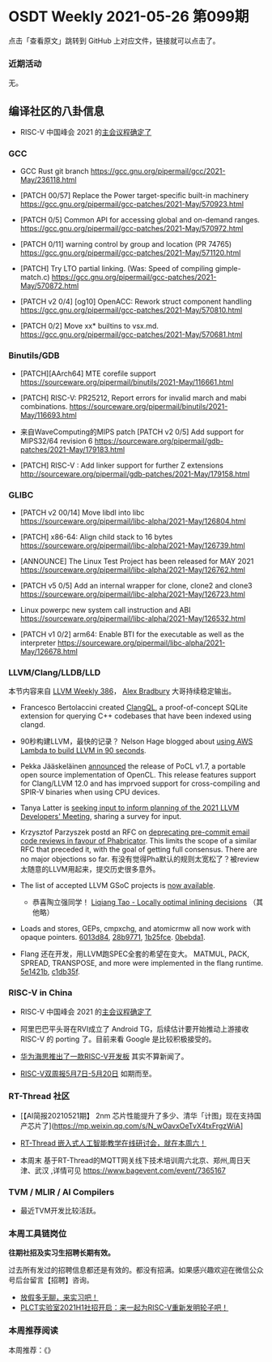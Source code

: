 # OSDT Weekly 2021-05-26 第099期

点击「查看原文」跳转到 GitHub 上对应文件，链接就可以点击了。

### 近期活动

无。

## 编译社区的八卦信息

- RISC-V 中国峰会 2021 的[主会议程确定了](https://www.riscv-conf-china.com/cn/agenda.html)

### GCC

- GCC Rust git branch
  https://gcc.gnu.org/pipermail/gcc/2021-May/236118.html

- [PATCH 00/57] Replace the Power target-specific built-in machinery
  https://gcc.gnu.org/pipermail/gcc-patches/2021-May/570923.html

- [PATCH 0/5] Common API for accessing global and on-demand ranges.
  https://gcc.gnu.org/pipermail/gcc-patches/2021-May/570972.html

- [PATCH 0/11] warning control by group and location (PR 74765)
  https://gcc.gnu.org/pipermail/gcc-patches/2021-May/571120.html

- [PATCH] Try LTO partial linking. (Was: Speed of compiling gimple-match.c)
  https://gcc.gnu.org/pipermail/gcc-patches/2021-May/570872.html

- [PATCH v2 0/4] [og10] OpenACC: Rework struct component handling
  https://gcc.gnu.org/pipermail/gcc-patches/2021-May/570810.html

- [PATCH 0/2] Move xx* builtins to vsx.md.
  https://gcc.gnu.org/pipermail/gcc-patches/2021-May/570681.html

### Binutils/GDB

- [PATCH][AArch64] MTE corefile support
  https://sourceware.org/pipermail/binutils/2021-May/116661.html

- [PATCH] RISC-V: PR25212, Report errors for invalid march and mabi combinations.
  https://sourceware.org/pipermail/binutils/2021-May/116693.html

- 来自WaveComputing的MIPS patch
  [PATCH v2 0/5] Add support for MIPS32/64 revision 6
  https://sourceware.org/pipermail/gdb-patches/2021-May/179183.html

- [PATCH] RISC-V : Add linker support for further Z extensions
  http://sourceware.org/pipermail/gdb-patches/2021-May/179158.html  

### GLIBC

- [PATCH v2 00/14] Move libdl into libc
  https://sourceware.org/pipermail/libc-alpha/2021-May/126804.html

- [PATCH] x86-64: Align child stack to 16 bytes
  https://sourceware.org/pipermail/libc-alpha/2021-May/126739.html

- [ANNOUNCE] The Linux Test Project has been released for MAY 2021
  https://sourceware.org/pipermail/libc-alpha/2021-May/126762.html

- [PATCH v5 0/5] Add an internal wrapper for clone, clone2 and clone3
  https://sourceware.org/pipermail/libc-alpha/2021-May/126723.html

- Linux powerpc new system call instruction and ABI
  https://sourceware.org/pipermail/libc-alpha/2021-May/126532.html

- [PATCH v1 0/2] arm64: Enable BTI for the executable as well as the interpreter
  https://sourceware.org/pipermail/libc-alpha/2021-May/126678.html

### LLVM/Clang/LLDB/LLD

本节内容来自 [LLVM Weekly 386](http://llvmweekly.org/issue/386)，
[Alex Bradbury](https://www.linkedin.com/in/alex-bradbury/) 大哥持续稳定输出。

* Francesco Bertolaccini created [ClangQL](https://github.com/frabert/ClangQL), a proof-of-concept SQLite extension for querying C++ codebases that have been indexed using clangd.

* 90秒构建LLVM，最快的记录？ Nelson Hage blogged about [using AWS Lambda to build LLVM in 90 seconds](https://blog.nelhage.com/post/building-llvm-in-90s/).

* Pekka Jääskeläinen [announced](https://lists.llvm.org/pipermail/llvm-dev/2021-May/150654.html) the release of PoCL v1.7, a portable open source implementation of OpenCL. This release features support for Clang/LLVM 12.0 and has imprvoed support for cross-compiling and SPIR-V binaries when using CPU devices.

* Tanya Latter is [seeking input to inform planning of the 2021 LLVM Developers' Meeting](https://lists.llvm.org/pipermail/llvm-dev/2021-May/150623.html), sharing a survey for input.

* Krzysztof Parzyszek postd an RFC on [deprecating pre-commit email code reviews in favour of Phabricator](https://lists.llvm.org/pipermail/llvm-dev/2021-May/150619.html). This limits the scope of a similar RFC that preceded it, with the goal of getting full consensus. There are no major objections so far. 有没有觉得Pha默认的规则太宽松了？被review太随意的LLVM用起来，提交历史很多意外。

* The list of accepted LLVM GSoC projects is [now available](https://summerofcode.withgoogle.com/organizations/5767011616948224/?sp-page=3#5185044001325056).
  * 恭喜陶立强同学！ [Liqiang Tao - Locally optimal inlining decisions](https://lists.llvm.org/pipermail/llvm-dev/2021-May/150696.html) （其他略）

* Loads and stores, GEPs, cmpxchg, and atomicrmw all now work with opaque pointers.
  [6013d84](https://reviews.llvm.org/rG6013d84392fa),
  [28b9771](https://reviews.llvm.org/rG28b9771472fa),
  [1b25fce](https://reviews.llvm.org/rG1b25fce404d4).
  [0bebda1](https://reviews.llvm.org/rG0bebda17bea3).

* Flang 还在开发，用LLVM跑SPEC全套的希望在变大。 MATMUL, PACK, SPREAD, TRANSPOSE, and more were implemented in the flang runtime.
  [5e1421b](https://reviews.llvm.org/rG5e1421b22f64),
  [c1db35f](https://reviews.llvm.org/rGc1db35f0c232).

### RISC-V in China

- RISC-V 中国峰会 2021 的[主会议程确定了](https://www.riscv-conf-china.com/cn/agenda.html)

- 阿里巴巴平头哥在RVI成立了 Android TG，后续估计要开始推动上游接收 RISC-V 的 porting 了。目前来看 Google 是比较积极接受的。

- [华为海思推出了一款RISC-V开发板](https://mp.weixin.qq.com/s/Y-hwvkdZNa4J2f3jZ7LLSQ) 其实不算新闻了。

- [RISC-V双周报5月7日-5月20日](https://mp.weixin.qq.com/s/QvYW6G-s2TT2xeOWKq7c-w) 如期而至。

### RT-Thread 社区

- [【AI简报20210521期】 2nm 芯片性能提升了多少、清华「计图」现在支持国产芯片了](https://mp.weixin.qq.com/s/N_wOavxOeTvX4txFrgzWiA]

- [RT-Thread 嵌入式人工智能教学在线研讨会，就在本周六！](https://mp.weixin.qq.com/s/8MA1S4fXGfIytXaJtadVYg)


- 本周末 基于RT-Thread的MQTT网关线下技术培训周六北京、郑州,周日天津、武汉 ,详情可见 https://www.bagevent.com/event/7365167

### TVM / MLIR / AI Compilers

- 最近TVM开发比较活跃。

### 本周工具链岗位

**往期社招及实习生招聘长期有效。**

过去所有发过的招聘信息都还是有效的。都没有招满。如果感兴趣欢迎在微信公众号后台留言【招聘】咨询。

- [放假多无聊，来实习吧！](https://mp.weixin.qq.com/s/pWjPrHtaWnzWbPfqqcX1cQ)
- [PLCT实验室2021H1社招开启：来一起为RISC-V重新发明轮子吧！](https://mp.weixin.qq.com/s/9BUJ1-LbHGm-Lhs_Lavzjw)

### 本周推荐阅读

本周推荐：《》
